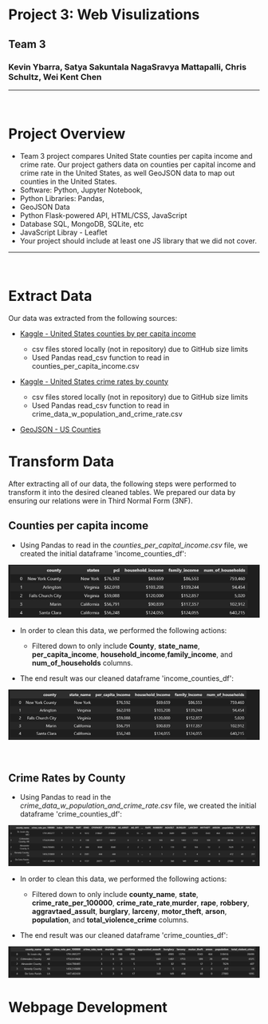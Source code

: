 # Project 3: Web Visulizations
## Team 3
### Kevin Ybarra, Satya Sakuntala NagaSravya Mattapalli, Chris Schultz, Wei Kent Chen

<hr>

<br>

# Project Overview

- Team 3 project compares United State counties per capita income and crime rate. Our project gathers data on counties per capital income and crime rate in the United States, as well GeoJSON data to map out counties in the United States. 
- Software: Python, Jupyter Notebook, 
- Python Libraries: Pandas, 
- GeoJSON Data
- Python Flask-powered API, HTML/CSS, JavaScript
- Database SQL, MongoDB, SQLite, etc
- JavaScript Libray - Leaflet 
- Your project should include at least one JS library that we did not cover.


<hr>

<br>

# Extract Data

Our data was extracted from the following sources:
- [Kaggle - United States counties by per capita income](https://www.kaggle.com/datasets/kabhishm/united-states-counties-by-per-capita-income/)
  - csv files stored locally (not in repository) due to GitHub size limits
  - Used Pandas read_csv function to read in counties_per_capita_income.csv

- [Kaggle - United States crime rates by county](https://www.kaggle.com/datasets/mikejohnsonjr/united-states-crime-rates-by-county)
  - csv files stored locally (not in repository) due to GitHub size limits
  - Used Pandas read_csv function to read in crime_data_w_population_and_crime_rate.csv

- [GeoJSON - US Counties](https://eric.clst.org/tech/usgeojson/)

 # Transform Data

 After extracting all of our data, the following steps were performed to transform it into the desired cleaned tables. We prepared our data by ensuring our relations were in Third Normal Form (3NF).

 ## Counties per capita income

- Using Pandas to read in the <em>counties_per_capital_income.csv</em> file, we created the initial dataframe 'income_counties_df':

![income counties](screenshots/income_counties_original.png)  

- In order to clean this data, we performed the following actions:
  - Filtered down to only include <strong>County</strong>, <strong>state_name</strong>, <strong>per_capita_income</strong>, <strong>household_income</strong>,<strong>family_income</strong>, and <strong>num_of_households</strong>  columns.
  
- The end result was our cleaned dataframe 'income_counties_df':

![income_counties_clean](screenshots/income_counties_clean.png)   

<br>

## Crime Rates by County 

- Using Pandas to read in the <em>crime_data_w_population_and_crime_rate.csv</em> file, we created the initial dataframe 'crime_counties_df':

![crime counties](screenshots/crime_counties_original.png)         

- In order to clean this data, we performed the following actions:
  - Filtered down to only include <strong>county_name</strong>, <strong>state</strong>, <strong>crime_rate_per_100000</strong>, <strong>crime_rate_rate</strong>,<strong>murder</strong>, <strong>rape</strong>, <strong>robbery</strong>, <strong>aggravtaed_assult</strong>, <strong>burglary</strong>, <strong>larceny</strong>, <strong>motor_theft</strong>, <strong>arson</strong>, <strong>population</strong>, and <strong>total_violence_crime</strong>  columns.
  
- The end result was our cleaned dataframe 'crime_counties_df':

![crime counties df](screenshots/crime_counties_clean.png)

# Webpage Development

